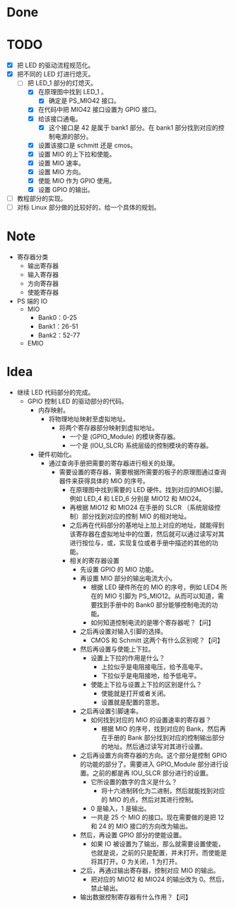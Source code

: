 # Done

# TODO
- [x] 把 LED 的驱动流程规范化。
- [x] 把不同的 LED 灯进行熄灭。
	- [ ] 把 LED_1 部分的灯熄灭。
		- [x] 在原理图中找到 LED_1 。
			- [x] 确定是 PS_MIO42 接口。
		- [x] 在代码中把 MIO42 接口设置为 GPIO 接口。
		- [x] 给该接口通电。
			- [x] 这个接口是 42 是属于 bank1 部分。在 bank1 部分找到对应的控制电源的部分。
		- [x] 设置该接口是 schmitt 还是 cmos。
		- [x] 设置 MIO 的上下拉和使能。
		- [x] 设置 MIO 速率。
		- [x] 设置 MIO 方向。
		- [x] 使能 MIO 作为 GPIO 使用。
		- [x] 设置 GPIO 的输出。
		
- [ ] 教程部分的实现。
- [ ] 对标 Linux 部分做的比较好的，给一个具体的规划。

# Note
- 寄存器分类
	- 输出寄存器
	- 输入寄存器
	- 方向寄存器
	- 使能寄存器
- PS 端的 IO
	- MIO
		- Bank0：0-25
		- Bank1：26-51
		- Bank2：52-77
	- EMIO

# Idea
- 继续 LED 代码部分的完成。
	- GPIO 控制 LED 的驱动部分的代码。
		- 内存映射。
			- 将物理地址映射至虚拟地址。
				- 将两个寄存器部分映射到虚拟地址。
					- 一个是 (GPIO_Module) 的模块寄存器。
					- 一个是 (IOU_SLCR) 系统层级的控制模块的寄存器。
		- 硬件初始化。
			- 通过查询手册把需要的寄存器进行相关的处理。
				- 需要设置的寄存器，需要根据所需要的板子的原理图通过查询器件来获得具体的 MIO 的序号。
					- 在原理图中找到需要的 LED 硬件。找到对应的MIO引脚。例如 LED_4 和 LED_6 分别是 MIO12 和 MIO24。
					- 再根据 MIO12 和 MIO24 在手册的 SLCR （系统层级控制）部分找到对应的控制 MIO 的相对地址。
					- 之后再在代码部分的基地址上加上对应的地址，就能得到该寄存器在虚拟地址中的位置，然后就可以通过读写对其进行按位与，或，实现复位或者手册中描述的其他的功能。
					- 相关的寄存器设置
						- 先设置 GPIO 的 MIO 功能。
						- 再设置 MIO 部分的输出电流大小。
							- 根据 LED 硬件所在的 MIO 的序号，例如 LED4 所在的 MIO 引脚为 PS_MIO12。从而可以知道，需要找到手册中的 Bank0 部分能够控制电流的功能。
							- 如何知道控制电流的是哪个寄存器呢？【问】
						- 之后再设置对输入引脚的选择。
							- CMOS 和 Schmitt 这两个有什么区别呢？【问】
						- 然后再设置与使能上下拉。
							- 设置上下拉的作用是什么？
								- 上拉似乎是电阻接电压，给予高电平。
								- 下拉似乎是电阻接地，给予低电平。
							- 使能上下拉与设置上下拉的区别是什么？
								- 使能就是打开或者关闭。
								- 设置就是配置的意思。
						- 之后再设置引脚速率。
							- 如何找到对应的 MIO 的设置速率的寄存器？
								- 根据 MIO 的序号，找到对应的 Bank，然后再在手册的 Bank 部分找到对应的控制输出部分的地址。然后通过读写对其进行设置。
						- 之后再设置方向寄存器的方向。这个部分是控制 GPIO 的功能的部分了。需要进入 GPIO_Module 部分进行设置。之前的都是再 IOU_SLCR 部分进行的设置。
							- 它所设置的数字的含义是什么？
								- 将十六进制转化为二进制，然后就能找到对应的 MIO 的点，然后对其进行控制。
							- 0 是输入，1 是输出。
							- 一共是 25 个 MIO 的接口。现在需要做的是把 12 和 24 的 MIO 接口的方向改为输出。
						- 然后，再设置 GPIO 部分的使能设置。
							- 如果 IO 被设置为了输出，那么就需要设置使能，也就是说，之前的只是配置，并未打开。而使能是将其打开。0 为关闭，1 为打开。
						- 之后，再通过输出寄存器，控制对应 MIO 的输出。
							- 把对应的 MIO12 和 MIO24 的输出改为 0。然后，禁止输出。
						- 输出数据控制寄存器有什么作用？【问】